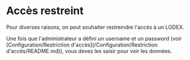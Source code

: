 # Accès restreint

Pour diverses raisons, on peut souhaiter restreindre l'accès à un LODEX.

Une fois que l'administrateur a défini un username et un password \(voir [Configuration/Restriction d'accès](/Configuration/Restriction d'accès/README.md)\), vous devez les saisir pour voir les données.



